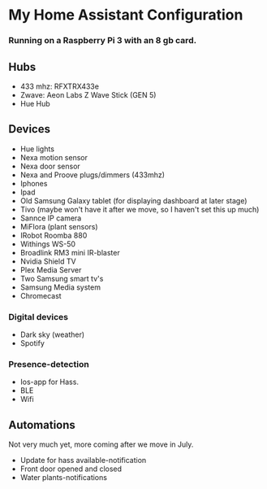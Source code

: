 # My Home Assistant Configuration

### Running on a Raspberry Pi 3 with an 8 gb card.

## Hubs
* 433 mhz: RFXTRX433e
* Zwave: Aeon Labs Z Wave Stick (GEN 5)
* Hue Hub

## Devices
* Hue lights
* Nexa motion sensor
* Nexa door sensor
* Nexa and Proove plugs/dimmers (433mhz)
* Iphones
* Ipad
* Old Samsung Galaxy tablet (for displaying dashboard at later stage)
* Tivo (maybe won't have it after we move, so I haven't set this up much)
* Sannce IP camera
* MiFlora (plant sensors)
* IRobot Roomba 880
* Withings WS-50
* Broadlink RM3 mini IR-blaster
* Nvidia Shield TV
* Plex Media Server
* Two Samsung smart tv's
* Samsung Media system
* Chromecast

### Digital devices
* Dark sky (weather)
* Spotify

### Presence-detection
* Ios-app for Hass.
* BLE
* Wifi

## Automations
Not very much yet, more coming after we move in July.
* Update for hass available-notification
* Front door opened and closed
* Water plants-notifications